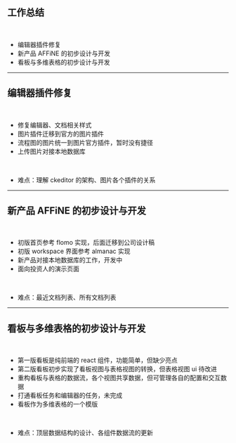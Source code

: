 <!-- section-title: part -->

## 工作总结

<br />

- 编辑器插件修复
- 新产品 AFFiNE 的初步设计与开发
- 看板与多维表格的初步设计与开发

---

## 编辑器插件修复

<br />

- 修复编辑器、文档相关样式
- 图片插件迁移到官方的图片插件
- 流程图的图片统一到图片官方插件，暂时没有捷径
- 上传图片对接本地数据库

<br />

- 难点：理解 ckeditor 的架构、图片各个插件的关系

---

## 新产品 AFFiNE 的初步设计与开发

<br />

- 初版首页参考 flomo 实现，后面迁移到公司设计稿
- 初版 workspace 界面参考 almanac 实现
- 新产品对接本地数据库的工作，开发中
- 面向投资人的演示页面

<br />

- 难点：最近文档列表、所有文档列表

---

## 看板与多维表格的初步设计与开发

<br />

- 第一版看板是纯前端的 react 组件，功能简单，但缺少亮点
- 第二版看板初步实现了看板视图与表格视图的转换，但表格视图 ui 待改进
- 重构看板与表格的数据流，各个视图共享数据，但可管理各自的配置和交互数据
- 打通看板任务和编辑器的任务，未完成
- 看板作为多维表格的一个模版

<br />

- 难点：顶层数据结构的设计、各组件数据流的更新
